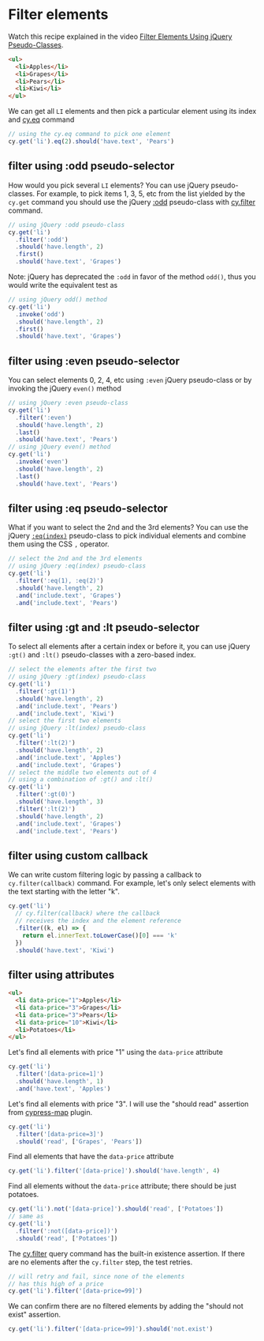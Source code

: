 # Filter elements

<!-- fiddle Filter elements using jQuery pseudo-classes -->

Watch this recipe explained in the video [Filter Elements Using jQuery Pseudo-Classes](https://youtu.be/ro3RPgNGw4g).

```html
<ul>
  <li>Apples</li>
  <li>Grapes</li>
  <li>Pears</li>
  <li>Kiwi</li>
</ul>
```

We can get all `LI` elements and then pick a particular element using its index and [cy.eq](https://on.cypress.io/eq) command

```js
// using the cy.eq command to pick one element
cy.get('li').eq(2).should('have.text', 'Pears')
```

## filter using :odd pseudo-selector

How would you pick several `LI` elements? You can use jQuery pseudo-classes. For example, to pick items 1, 3, 5, etc from the list yielded by the `cy.get` command you should use the jQuery [:odd](https://api.jquery.com/odd-selector/) pseudo-class with [cy.filter](https://on.cypress.io/filter) command.

```js
// using jQuery :odd pseudo-class
cy.get('li')
  .filter(':odd')
  .should('have.length', 2)
  .first()
  .should('have.text', 'Grapes')
```

Note: jQuery has deprecated the `:odd` in favor of the method `odd()`, thus you would write the equivalent test as

```js
// using jQuery odd() method
cy.get('li')
  .invoke('odd')
  .should('have.length', 2)
  .first()
  .should('have.text', 'Grapes')
```

## filter using :even pseudo-selector

You can select elements 0, 2, 4, etc using `:even` jQuery pseudo-class or by invoking the jQuery `even()` method

```js
// using jQuery :even pseudo-class
cy.get('li')
  .filter(':even')
  .should('have.length', 2)
  .last()
  .should('have.text', 'Pears')
// using jQuery even() method
cy.get('li')
  .invoke('even')
  .should('have.length', 2)
  .last()
  .should('have.text', 'Pears')
```

## filter using :eq pseudo-selector

What if you want to select the 2nd and the 3rd elements? You can use the jQuery [`:eq(index)`](https://api.jquery.com/eq-selector/) pseudo-class to pick individual elements and combine them using the CSS `,` operator.

```js
// select the 2nd and the 3rd elements
// using jQuery :eq(index) pseudo-class
cy.get('li')
  .filter(':eq(1), :eq(2)')
  .should('have.length', 2)
  .and('include.text', 'Grapes')
  .and('include.text', 'Pears')
```

## filter using :gt and :lt pseudo-selector

To select all elements after a certain index or before it, you can use jQuery `:gt()` and `:lt()` pseudo-classes with a zero-based index.

```js
// select the elements after the first two
// using jQuery :gt(index) pseudo-class
cy.get('li')
  .filter(':gt(1)')
  .should('have.length', 2)
  .and('include.text', 'Pears')
  .and('include.text', 'Kiwi')
// select the first two elements
// using jQuery :lt(index) pseudo-class
cy.get('li')
  .filter(':lt(2)')
  .should('have.length', 2)
  .and('include.text', 'Apples')
  .and('include.text', 'Grapes')
// select the middle two elements out of 4
// using a combination of :gt() and :lt()
cy.get('li')
  .filter(':gt(0)')
  .should('have.length', 3)
  .filter(':lt(2)')
  .should('have.length', 2)
  .and('include.text', 'Grapes')
  .and('include.text', 'Pears')
```

## filter using custom callback

We can write custom filtering logic by passing a callback to `cy.filter(callback)` command. For example, let's only select elements with the text starting with the letter "k".

```js
cy.get('li')
  // cy.filter(callback) where the callback
  // receives the index and the element reference
  .filter((k, el) => {
    return el.innerText.toLowerCase()[0] === 'k'
  })
  .should('have.text', 'Kiwi')
```

<!-- fiddle.end -->

## filter using attributes

<!-- fiddle Filter elements using an attribute value -->

```html
<ul>
  <li data-price="1">Apples</li>
  <li data-price="3">Grapes</li>
  <li data-price="3">Pears</li>
  <li data-price="10">Kiwi</li>
  <li>Potatoes</li>
</ul>
```

Let's find all elements with price "1" using the `data-price` attribute

```js
cy.get('li')
  .filter('[data-price=1]')
  .should('have.length', 1)
  .and('have.text', 'Apples')
```

Let's find all elements with price "3". I will use the "should read" assertion from [cypress-map](https://github.com/bahmutov/cypress-map) plugin.

```js
cy.get('li')
  .filter('[data-price=3]')
  .should('read', ['Grapes', 'Pears'])
```

Find all elements that have the `data-price` attribute

```js
cy.get('li').filter('[data-price]').should('have.length', 4)
```

Find all elements without the `data-price` attribute; there should be just potatoes.

```js
cy.get('li').not('[data-price]').should('read', ['Potatoes'])
// same as
cy.get('li')
  .filter(':not([data-price])')
  .should('read', ['Potatoes'])
```

The [cy.filter](https://on.cypress.io/filter) query command has the built-in existence assertion. If there are no elements after the `cy.filter` step, the test retries.

```js skip
// will retry and fail, since none of the elements
// has this high of a price
cy.get('li').filter('[data-price=99]')
```

We can confirm there are no filtered elements by adding the "should not exist" assertion.

```js
cy.get('li').filter('[data-price=99]').should('not.exist')
```

<!-- fiddle.end -->
